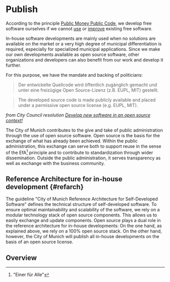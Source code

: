 <script setup>
import TagTile from ".vitepress/components/TagTile.vue";
import TagFilter from ".vitepress/components/TagFilter.vue";
import { ref } from 'vue';

const selectedFilters = ref([]);
const availableTags = ref(['eigenentwicklung', 'kooperation']);
</script>

# Publish

According to the principle [Public Money Public Code](https://publiccode.eu/en/), we develop free software ourselves if we cannot [use](./use) or [improve](./improve) existing free software.

In-house software developments are mainly used when no solutions are available on the market or a very high degree of municipal differentiation is required, especially for specialized municipal applications.
Since we make our own developments available as open source software, other organizations and developers can also benefit from our work and develop it further.

For this purpose, we have the mandate and backing of politicians:

> Der entwickelte Quellcode wird öffentlich zugänglich gemacht und unter eine freizügige Open Source-Lizenz (z.B. EUPL, MIT) gestellt.

> The developed source code is made publicly available and placed under a permissive open source license (e.g. EUPL, MIT).

_from City Council resolution [Develop new software in an open source context!](https://risi.muenchen.de/risi/antrag/detail/6289779)_

The City of Munich contributes to the give and take of public administration through the use of open source software.
Open source is the basis for the exchange of what has already been achieved.
Within the public administration, this exchange can serve both to support reuse in the sense of the EfA[^efa] principle and to contribute to standardization through wider dissemination.
Outside the public administration, it serves transparency as well as exchange with the business community.

## Reference Architecture for in-house development {#refarch}

The guideline "City of Munich Reference Architecture for Self-Developed Software" defines the technical structure of self-developed software.
To ensure optimal maintainability and scalability of the software, we rely on a modular technology stack of open source components.
This allows us to easily exchange and update components.
Open source plays a dual role in the reference architecture for in-house developments:
On the one hand, as explained above, we rely on a 100% open source stack.
On the other hand, however, the City of Munich will publish all in-house developments on the basis of an open source license.

## Overview

<ClientOnly>

<TagFilter
  v-model="selectedFilters"
  :available-tags="availableTags"
/>

<TagTile 
  :filter="selectedFilters"
  :available-tags="availableTags"
  show-tags
  show-excerpt
/>

</ClientOnly>

[^efa]: "Einer für Alle"
